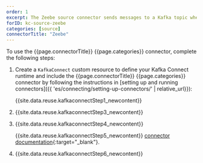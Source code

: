 ```yaml
---
order: 1
excerpt: The Zeebe source connector sends messages to a Kafka topic when a workflow instance reaches a specific activity.
forID: kc-source-zeebe
categories: [source]
connectorTitle: "Zeebe"
---
```


To use the {{page.connectorTitle}} {{page.categories}} connector, complete the following steps:

1. Create a `KafkaConnect` custom resource to define your Kafka Connect runtime and include the {{page.connectorTitle}} {{page.categories}} connector by following the instructions in [setting up and running connectors]({{ 'es/connecting/setting-up-connectors/' | relative_url}}):

   {{site.data.reuse.kafkaconnectStep1_newcontent}}

2. {{site.data.reuse.kafkaconnectStep3_newcontent}}  

3. {{site.data.reuse.kafkaconnectStep4_newcontent}}
   
   {{site.data.reuse.kafkaconnectStep5_newcontent}} [connector documentation](https://github.com/camunda-community-hub/kafka-connect-zeebe?tab=readme-ov-file#configuration){:target="_blank"}.
    
    
4. {{site.data.reuse.kafkaconnectStep6_newcontent}}
